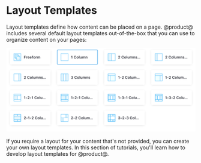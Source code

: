 # Layout Templates [](id=layout-templates-intro)

Layout templates define how content can be placed on a page. @product@ includes 
several default layout templates out-of-the-box that you can use to organize 
content on your pages:

![Figure 1: There are many default layout templates to choose from.](../../../images/page-select-layout.png)

If you require a layout for your content that's not provided, you can create 
your own layout templates. In this section of tutorials, you'll learn how to 
develop layout templates for @product@. 

